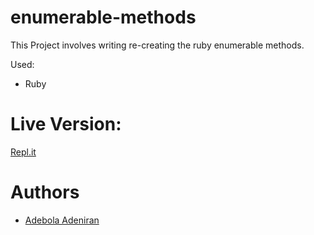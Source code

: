 # enumerable-methods
This Project involves writing re-creating the ruby enumerable methods.

Used:
- Ruby

# Live Version:
[Repl.it](https://repl.it/@AdebolaOne/enumerable-methods)

# Authors
- [Adebola Adeniran](https://github.com/onedebos/)



